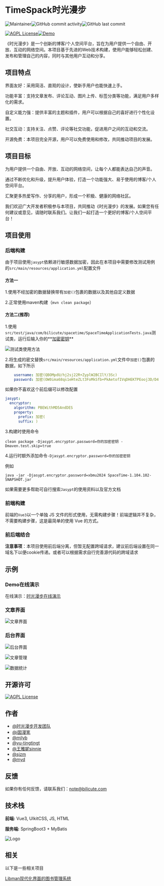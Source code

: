 # TimeSpack时光漫步

![Maintainer](https://img.shields.io/badge/maintainer-i%E5%9B%A1%E6%BC%AB%E7%AC%94-%23f38181?style=flat&link=https%3A%2F%2Fi-nmb.cn)![GitHub commit activity](https://img.shields.io/github/commit-activity/m/i-NMB/TimeSpack)![GitHub last commit](https://img.shields.io/github/last-commit/i-NMB/TimeSpack)

[![AGPL License](https://badgen.net/github/license/i-NMB/TimeSpack)](http://www.gnu.org/licenses/agpl-3.0)[![Demo](https://img.shields.io/badge/Demo-time.bilicute.com-%2311999e?style=flat)](https://time.bilicute.com)

《时光漫步》是一个创新的博客/个人空间平台，旨在为用户提供一个自由、开放、互动的网络空间。本项目基于先进的Web技术构建，使用户能够轻松创建、发布和管理自己的内容，同时与其他用户互动和分享。

## 项目特点

界面友好：采用简洁、直观的设计，使新手用户也能快速上手。

功能丰富：支持文章发布、评论互动、图片上传、标签分类等功能，满足用户多样化的需求。

自定义能力强：提供丰富的主题和插件，用户可以根据自己的喜好进行个性化设置。

社交互动：支持关注、点赞、评论等社交功能，促进用户之间的互动和交流。

开源免费：本项目完全开源，用户可以免费使用和修改，共同推动项目的发展。

## 项目目标

为用户提供一个自由、开放、互动的网络空间，让每个人都能表达自己的声音。

通过不断优化和升级，提升用户体验，打造一个功能强大、易于使用的博客/个人空间平台。

汇聚更多热爱写作、分享的用户，形成一个积极、健康的网络社区。

我们欢迎广大开发者积极参与本项目，共同推动《时光漫步》的发展。如果您有任何建议或意见，请随时联系我们。让我们一起打造一个更好的博客/个人空间平台！

## 项目使用

### 后端构建

由于项目使用`jasypt`依赖进行敏感数据加密，因此在本项目中需要修改测试用例的`src/main/resources/application.yml`配置文件

#### 方法一

1.使用不经加密的数据替换带有`加密()`包裹的数据以及其他自定义数据

2.正常使用maven构建（`mvn clean package`）

#### 方法二(推荐)

1.使用`src/test/java/com/bilicute/spacetime/SpaceTimeApplicationTests.java`测试类，运行后输入你的**<u>加密密钥</u>**

![测试类使用方法](https://img1.i-nmb.cn/img/image-20240729112152900.png)

2.将生成的密文替换`src/main/resources/application.yml`文件中`加密()`包裹的数据，如下所示

```yaml
    username: 加密(QBOMpdU/hj2sj22R+ZyplW2BCIlY/3Sc)
    password: 加密(OW0ima68qs1eHteZLt3FoMkSfb+PkAetofIVqDHEKTPEooj3D/D4mg==)
```

如果你不喜欢这个前后缀可以修改配置

```yaml
jasypt:
  encryptor:
    algorithm: PBEWithMD5AndDES
    property:
      prefix: 加密(
      suffix: )
```

3.构建时使用命令

```shell
clean package -Djasypt.encryptor.password=你的加密密钥 -Dmaven.test.skip=true
```

4.运行时额外添加命令`-Djasypt.encryptor.password=你的加密密钥`

例如

```shell
java -jar -Djasypt.encryptor.password=xbmu2024 SpaceTime-1.104.102-SNAPSHOT.jar
```

如果需要更多帮助可自行搜索`Jasypt`的使用资料以及官方文档

### 前端构建

前端的`Vue3`以一个单独 JS 文件的形式使用，无需构建步骤！前端逻辑并不复杂，不需要构建步骤，这是最简单的使用 Vue 的方式。

### 前后端结合

**注意事项**：本项目使用前后端分离，但暂无配置跨域请求，建议前后端设置在同一域名下以便cookie传递。或者可以根据需求自行完善源代码的跨域请求

## 示例

### Demo在线演示

在线演示：[时光漫步在线演示](https://time.bilicute.com)

### 文章界面

![文章界面](https://img1.i-nmb.cn/img/image-20240729115134345.png)

### 后台界面

![后台界面](https://img1.i-nmb.cn/img/image-20240729114558786.png)

![文章管理](https://img1.i-nmb.cn/img/image-20240729114754792.png)

![数据统计](https://img1.i-nmb.cn/img/image-20240729114955229.png)



## 开源许可

[![AGPL License](https://img.shields.io/badge/license-AGPL-blue.svg)](http://www.gnu.org/licenses/agpl-3.0)

## 作者

- [@时光漫步开发团队](https://gitee.com/TimeSpack)
- [@i囡漫笔](https://gitee.com/inmb)
- [@mjlyb](https://gitee.com/mjlyb)
- [@yu-tingtingt](https://gitee.com/yu-tingtingt)
- [@王雅妮sinnie](https://gitee.com/wang-yani-sinie)
- [@sjzm](https://gitee.com/sjzm)
- [@myd](https://gitee.com/myd1145)

## 反馈

如果你有任何反馈，请联系我们：note@bilicute.com



## 技术栈

**前端:** Vue3, UIkitCSS, JS, HTML

**服务端:** SpringBoot3 + MyBatis

![Logo](https://time.bilicute.com/img/logo.png)

## 相关

以下是一些相关项目

[Libman现代化界面的图书管理系统](https://gitee.com/inmb/libman)

